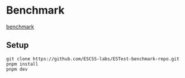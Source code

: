 # Benchmark
[benchmark](/public/benchmark.png)

## Setup

```
git clone https://github.com/ESCSS-labs/ESTest-benchmark-repo.git
pnpm install
pnpm dev
```